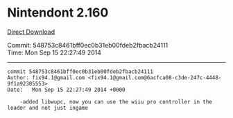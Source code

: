 # Nintendont 2.160
[Direct Download](./Nintendont.zip)

Commit: 548753c8461bff0ec0b31eb00fdeb2fbacb24111  
Time: Mon Sep 15 22:27:49 2014   

-----

```
commit 548753c8461bff0ec0b31eb00fdeb2fbacb24111
Author: fix94.1@gmail.com <fix94.1@gmail.com@6acfca08-c3de-247c-4448-9f1a92385553>
Date:   Mon Sep 15 22:27:49 2014 +0000

    -added libwupc, now you can use the wiiu pro controller in the loader and not just ingame
```
